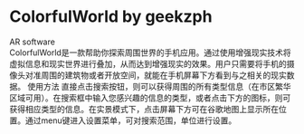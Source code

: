# ColorfulWorld by geekzph
AR software  
ColorfulWorld是一款帮助你探索周围世界的手机应用。通过使用增强现实技术将虚拟信息和现实世界进行叠加，从而达到增强现实的效果。用户只需要将手机的摄像头对准周围的建筑物或者开放空间，就能在手机屏幕下方看到与之相关的现实数据。
使用方法
直接点击搜索按钮，则可以获得周围的所有类型信息（在市区繁华区域可用）。在搜索框中输入您感兴趣的信息的类型，或者点击下方的图标，则可获得相应类型的信息。在实景模式下，点击屏幕下方可在谷歌地图上显示所在位置。通过menu键进入设置菜单，可对搜索范围，单位进行设置。
